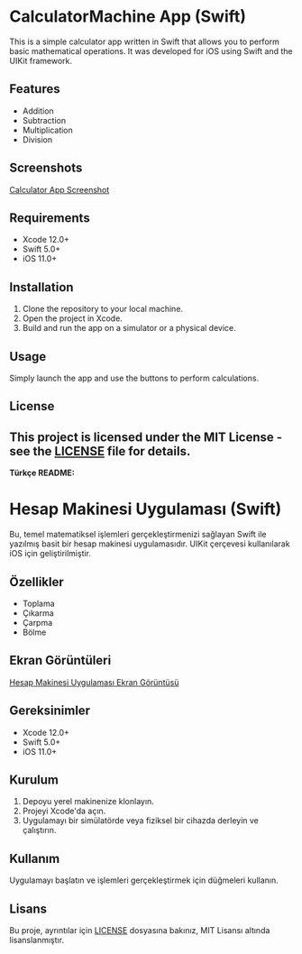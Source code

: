 # CalculatorMachine App (Swift)

This is a simple calculator app written in Swift that allows you to perform basic mathematical operations. It was developed for iOS using Swift and the UIKit framework.

## Features

- Addition
- Subtraction
- Multiplication
- Division

## Screenshots

[Calculator App Screenshot](https://github.com/ismailcanakg/CalculatingMachine/assets/112811443/f8dc18b3-cd96-4a5f-bace-50ba8c1b8e3b) 



## Requirements

- Xcode 12.0+
- Swift 5.0+
- iOS 11.0+

## Installation

1. Clone the repository to your local machine.
2. Open the project in Xcode.
3. Build and run the app on a simulator or a physical device.

## Usage

Simply launch the app and use the buttons to perform calculations.

## License

This project is licensed under the MIT License - see the [LICENSE](LICENSE) file for details.
--------------------------------------------------------------------------------------------------------------------------------------------------------------------------
**Türkçe README:**

# Hesap Makinesi Uygulaması (Swift)

Bu, temel matematiksel işlemleri gerçekleştirmenizi sağlayan Swift ile yazılmış basit bir hesap makinesi uygulamasıdır. UIKit çerçevesi kullanılarak iOS için geliştirilmiştir.

## Özellikler

- Toplama
- Çıkarma
- Çarpma
- Bölme

## Ekran Görüntüleri

[Hesap Makinesi Uygulaması Ekran Görüntüsü ](https://github.com/ismailcanakg/CalculatingMachine/assets/112811443/f8dc18b3-cd96-4a5f-bace-50ba8c1b8e3b) 


## Gereksinimler

- Xcode 12.0+
- Swift 5.0+
- iOS 11.0+

## Kurulum

1. Depoyu yerel makinenize klonlayın.
2. Projeyi Xcode'da açın.
3. Uygulamayı bir simülatörde veya fiziksel bir cihazda derleyin ve çalıştırın.

## Kullanım

Uygulamayı başlatın ve işlemleri gerçekleştirmek için düğmeleri kullanın.

## Lisans

Bu proje, ayrıntılar için [LICENSE](LICENSE) dosyasına bakınız, MIT Lisansı altında lisanslanmıştır.
